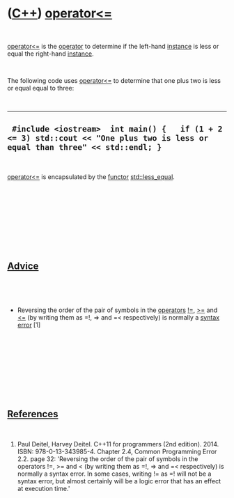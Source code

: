
 

 

 

 

 

([C++](Cpp.md)) [operator&lt;=](CppOperatorLessEqual.md)
==========================================================

 

[operator&lt;=](CppOperatorLessEqual.md) is the
[operator](CppOperator.md) to determine if the left-hand
[instance](CppInstance.md) is less or equal the right-hand
[instance](CppInstance.md).

 

The following code uses [operator&lt;=](CppOperatorLessEqual.md) to
determine that one plus two is less or equal equal to three:

 

  --------------------------------------------------------------------------------------------------------------------------------
  ` #include <iostream>  int main() {   if (1 + 2 <= 3) std::cout << "One plus two is less or equal than three" << std::endl; }`
  --------------------------------------------------------------------------------------------------------------------------------

 

[operator&lt;=](CppOperatorLessEqual.md) is encapsulated by the
[functor](CppFunctor.md) [std::less\_equal](CppStdLess_equal.md).

 

 

 

 

 

[Advice](CppAdvice.md)
-----------------------

 

 

-   Reversing the order of the pair of symbols in the
    [operators](CppOperator.md) [!=](CppOperatorNotEqual.md),
    [&gt;=](CppOperatorGreaterEqual.md) and
    [&lt;=](CppOperatorLessEqual.md) (by writing them as =!, =&gt; and
    =&lt; respectively) is normally a [syntax error](CppSyntaxError.md)
    \[1\]

 

 

 

 

 

[References](CppReferences.md)
-------------------------------

 

1.  Paul Deitel, Harvey Deitel. C++11 for programmers (2nd edition).
    2014. ISBN: 978-0-13-343985-4. Chapter 2.4, Common Programming
    Error 2.2. page 32: 'Reversing the order of the pair of symbols in
    the operators !=, &gt;= and &lt; (by writing them as =!, =&gt; and
    =&lt; respectively) is normally a syntax error. In some cases,
    writing != as =! will not be a syntax error, but almost certainly
    will be a logic error that has an effect at execution time.'

 

 

 

 

 

 

